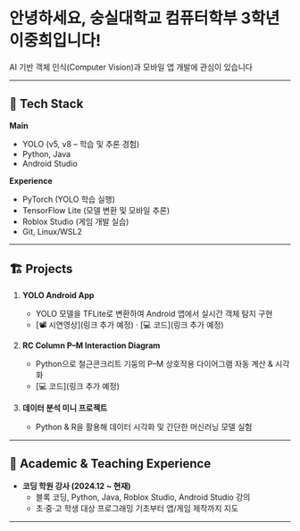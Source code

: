 # 안녕하세요, 숭실대학교 컴퓨터학부 3학년 이중희입니다!

AI 기반 객체 인식(Computer Vision)과 모바일 앱 개발에 관심이 있습니다

---

## 🔧 Tech Stack

**Main**  
- YOLO (v5, v8 – 학습 및 추론 경험)  
- Python, Java  
- Android Studio  

**Experience**  
- PyTorch (YOLO 학습 실행)  
- TensorFlow Lite (모델 변환 및 모바일 추론)  
- Roblox Studio (게임 개발 실습)  
- Git, Linux/WSL2

---

## 🏗 Projects

1. **YOLO Android App**  
   - YOLO 모델을 TFLite로 변환하여 Android 앱에서 실시간 객체 탐지 구현  
   - [📽 시연영상](링크 추가 예정) · [💻 코드](링크 추가 예정)

2. **RC Column P–M Interaction Diagram**  
   - Python으로 철근콘크리트 기둥의 P–M 상호작용 다이어그램 자동 계산 & 시각화  
   - [💻 코드](링크 추가 예정)

3. **데이터 분석 미니 프로젝트**  
   - Python & R을 활용해 데이터 시각화 및 간단한 머신러닝 모델 실험  

---

## 📝 Academic & Teaching Experience

- **코딩 학원 강사 (2024.12 ~ 현재)**  
  - 블록 코딩, Python, Java, Roblox Studio, Android Studio 강의  
  - 초·중·고 학생 대상 프로그래밍 기초부터 앱/게임 제작까지 지도  

---
